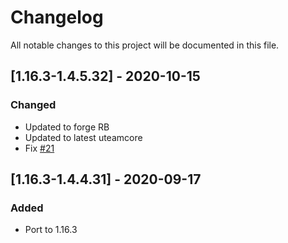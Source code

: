 # Changelog
All notable changes to this project will be documented in this file.

## [1.16.3-1.4.5.32] - 2020-10-15
### Changed
 - Updated to forge RB
 - Updated to latest uteamcore
 - Fix [#21](https://github.com/MC-U-Team/Useful-Railroads/issues/21)

## [1.16.3-1.4.4.31] - 2020-09-17
### Added
 - Port to 1.16.3